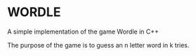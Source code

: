 # WORDLE

A simple implementation of the game Wordle in C++

The purpose of the game is to guess an n letter word in k tries.
